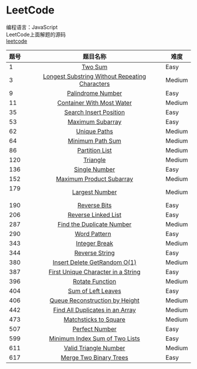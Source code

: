 # LeetCode<br>
编程语言：JavaScript<br>
LeetCode上面解题的源码<br>
[leetcode](https://leetcode.com/tokenyangforever/)

题号  | 题目名称 | 难度
:--- | :------:| ---
1    | [Two Sum](https://leetcode.com/problems/two-sum/tabs/description)     | Easy
3    | [Longest Substring Without Repeating Characters](https://leetcode.com/problems/longest-substring-without-repeating-characters/tabs/description)     | Medium
9    | [Palindrome Number](https://leetcode.com/problems/palindrome-number/tabs/description)     | Easy
11   | [Container With Most Water](https://leetcode.com/problems/container-with-most-water/description/)  |  Medium
35   | [Search Insert Position](https://leetcode.com/problems/search-insert-position/description/)  |  Easy
53   | [Maximum Subarray](https://leetcode.com/problems/maximum-subarray/description/)  |  Easy
62   | [Unique Paths](https://leetcode.com/problems/unique-paths/description/)  |   Medium
64   | [Minimum Path Sum](https://leetcode.com/problems/minimum-path-sum/description/)  |  Medium
86   | [Partition List](https://leetcode.com/problems/partition-list/description/)  | Medium
120  | [Triangle](https://leetcode.com/problems/triangle/description/)  |  Medium
136  | [Single Number](https://leetcode.com/problems/single-number/description/)  |  Easy
152  | [Maximum Product Subarray](https://leetcode.com/problems/maximum-product-subarray/description/)  |  Medium
179  | [Largest Number](https://leetcode.com/problems/largest-number/description/)  | Medium
190  | [Reverse Bits](https://leetcode.com/problems/reverse-bits/description/)    | Easy
206  | [Reverse Linked List](https://leetcode.com/problems/reverse-linked-list/description/)  | Easy
287  | [Find the Duplicate Number](https://leetcode.com/problems/find-the-duplicate-number/description/)  |  Medium
290  | [Word Pattern](https://leetcode.com/problems/word-pattern/description/)    | Easy
343  | [Integer Break](https://leetcode.com/problems/integer-break/description/)  |  Medium
344  | [Reverse String](https://leetcode.com/problems/reverse-string/tabs/description) | Easy
380  | [Insert Delete GetRandom O(1)](https://leetcode.com/problems/insert-delete-getrandom-o1/tabs/submissions/1/)  | Medium
387  | [First Unique Character in a String](https://leetcode.com/problems/first-unique-character-in-a-string/description/)  |  Easy
396  | [Rotate Function](https://leetcode.com/problems/rotate-function/description/)  |  Medium
404  | [Sum of Left Leaves](https://leetcode.com/problems/sum-of-left-leaves/description/)  |  Easy
406  | [Queue Reconstruction by Height](https://leetcode.com/problems/queue-reconstruction-by-height/description/)  |  Medium
442  | [Find All Duplicates in an Array](https://leetcode.com/problems/find-all-duplicates-in-an-array/tabs/description) | Medium
473  | [Matchsticks to Square](https://leetcode.com/problems/matchsticks-to-square/description/)  | Medium
507  | [Perfect Number](https://leetcode.com/problems/perfect-number/tabs/description) | Easy
599  | [Minimum Index Sum of Two Lists](https://leetcode.com/problems/minimum-index-sum-of-two-lists/description/) | Easy
611  | [Valid Triangle Number](https://leetcode.com/problems/valid-triangle-number/description/)  |  Medium
617  | [Merge Two Binary Trees](https://leetcode.com/problems/merge-two-binary-trees/description/) | Easy
